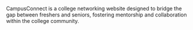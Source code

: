 CampusConnect is a college networking website designed to bridge the gap between freshers and seniors, fostering mentorship and collaboration within the college community.